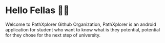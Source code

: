 # Hello Fellas 👋🏻
Welcome to PathXplorer Github Organization, PathXplorer is an android application for student who want to know what is they potential, potential for they chose for the next step of university.
